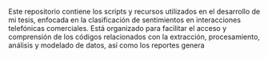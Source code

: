 Este repositorio contiene los scripts y recursos utilizados en el desarrollo de mi tesis, enfocada en la clasificación de sentimientos en interacciones telefónicas comerciales. Está organizado para facilitar el acceso y comprensión de los códigos relacionados con la extracción, procesamiento, análisis y modelado de datos, así como los reportes genera
